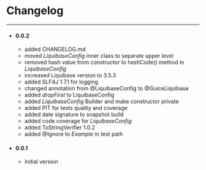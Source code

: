 # Changelog
---

- #### 0.0.2
    - added CHANGELOG.md
    - moved _LiquibaseConfig_ inner class to separate upper level
    - removed hash value from constructor to hashCode() method in _LiquibaseConfig_
    - increased Liquibase version to 3.5.3
    - added SLF4J 1.7.1 for logging
    - changed annotation from @LiquibaseConfig to @GuiceLiquibase
    - added _dropFirst_ to LiquibaseConfig
    - added _LiquibaseConfig_ Builder and make constructor private
    - added PIT for tests quality and coverage
    - added date signature to snapshot build
    - added code coverage for _LiquibaseConfig_
    - added ToStringVerifier 1.0.2
    - added @Ignore to _Example_ in test path
- #### 0.0.1
    - Initial version